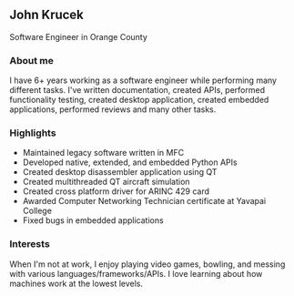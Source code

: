 ## John Krucek
Software Engineer in Orange County

### About me
I have 6+ years working as a software engineer while performing many different tasks. I've written documentation, created APIs, performed functionality testing, created desktop application, created embedded applications, performed reviews and many other tasks.

### Highlights
* Maintained legacy software written in MFC
* Developed native, extended, and embedded Python APIs
* Created desktop disassembler application using QT
* Created multithreaded QT aircraft simulation
* Created cross platform driver for ARINC 429 card
* Awarded Computer Networking Technician certificate at Yavapai College
* Fixed bugs in embedded applications

### Interests
When I'm not at work, I enjoy playing video games, bowling, and messing with various languages/frameworks/APIs. I love learning about how machines work at the lowest levels.
